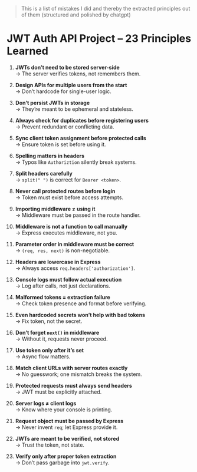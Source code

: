 > This is a list of mistakes I did and thereby the extracted principles out of them (structured and polished by chatgpt)

# JWT Auth API Project – 23 Principles Learned

1. **JWTs don’t need to be stored server-side**  
   → The server verifies tokens, not remembers them.

2. **Design APIs for multiple users from the start**  
   → Don’t hardcode for single-user logic.

3. **Don’t persist JWTs in storage**  
   → They’re meant to be ephemeral and stateless.

4. **Always check for duplicates before registering users**  
   → Prevent redundant or conflicting data.

5. **Sync client token assignment before protected calls**  
   → Ensure token is set before using it.

6. **Spelling matters in headers**  
   → Typos like `Authoriztion` silently break systems.

7. **Split headers carefully**  
   → `split(" ")` is correct for `Bearer <token>`.

8. **Never call protected routes before login**  
   → Token must exist before access attempts.

9. **Importing middleware ≠ using it**  
   → Middleware must be passed in the route handler.

10. **Middleware is not a function to call manually**  
    → Express executes middleware, not you.

11. **Parameter order in middleware must be correct**  
    → `(req, res, next)` is non-negotiable.

12. **Headers are lowercase in Express**  
    → Always access `req.headers['authorization']`.

13. **Console logs must follow actual execution**  
    → Log after calls, not just declarations.

14. **Malformed tokens = extraction failure**  
    → Check token presence and format before verifying.

15. **Even hardcoded secrets won’t help with bad tokens**  
    → Fix token, not the secret.

16. **Don’t forget `next()` in middleware**  
    → Without it, requests never proceed.

17. **Use token only after it’s set**  
    → Async flow matters.

18. **Match client URLs with server routes exactly**  
    → No guesswork; one mismatch breaks the system.

19. **Protected requests must always send headers**  
    → JWT must be explicitly attached.

20. **Server logs ≠ client logs**  
    → Know where your console is printing.

21. **Request object must be passed by Express**  
    → Never invent `req`; let Express provide it.

22. **JWTs are meant to be verified, not stored**  
    → Trust the token, not state.

23. **Verify only after proper token extraction**  
    → Don’t pass garbage into `jwt.verify`.